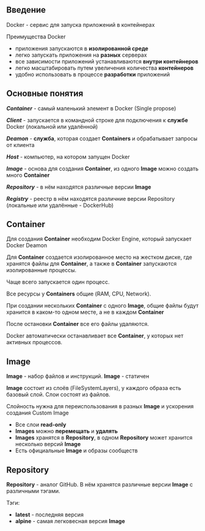 ## Введение ##
Docker - сервис для запуска приложений в контейнерах

Преимущества Docker
- приложения запускаются в **изолированной среде**
- легко запускать приложения на **разных** серверах 
- все зависимости приложений устанавливаются **внутри контейнеров**
- легко масштабировать путем увеличения количества **контейнеров**
- удобно использовать в процессе **разработки** приложений

## Основные понятия ##
_**Container**_ - самый маленький элемент в Docker (Single propose)

_**Client**_ - запускается в командной строке для подключения к **службе** Docker (локальной или удалённой)

_**Deamon**_ - **служба**, которая создает **Containers** и обрабатывает запросы от клиента

_**Host**_ - компьютер, на котором запущен Docker

_**Image**_ - основа для создания **Container**, из одного **Image** можно создать много **Container**

_**Repository**_ - в нём находятся различные версии **Image**

_**Registry**_ - реестр в нём находятся различние версии Repository (локальные или удалённые - DockerHub)

## Container ##

Для создания **Container** необходим Docker Engine, который запускает Docker Deamon

Для **Container** создается изолированное место на жестком диске, где хранятся файлы для **Container**, 
а также в **Container** запускаются изолированные процессы.

Чаще всего запускается один процесс.

Все ресурсы у **Containers** общие (RAM, CPU, Network).

При создании нескольких **Container** с одного **Image**, общие файлы будут хранится в каком-то одном месте,
а не в каждом **Container**

После остановки **Container** все его файлы удаляются.

Docker автоматически останавливает все **Container**, у которых нет активных процессов.

## Image ##

**Image** - набор файлов и инструкций. **Image** - статичен

**Image** состоит из слоёв (FileSystemLayers), у каждого образа есть базовый слой.
Слои состоят из файлов.

Слойность нужна для переиспользования в разных **Image** и ускорения создания Custom Image

- Все слои **read-only**
- **Images** можно **перемещать** и **удалять**
- **Images** хранятся в **Repository**, в одном **Repository** может хранится несколько версий **Image**
- Есть официальные **Image** и образы сообществ

## Repository ##

**Repository** - аналог GitHub. В нём хранятся различные версии **Image** с различными тэгами.

Тэги:
- **latest** - последняя версия
- **alpine** - самая легковесная версия **Image**



